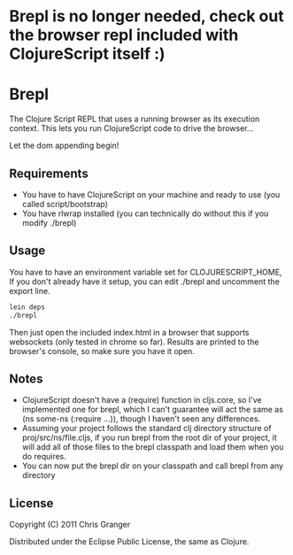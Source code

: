 # Brepl is no longer needed, check out the browser repl included with ClojureScript itself :)

# Brepl

The Clojure Script REPL that uses a running browser as its execution context. This lets you run ClojureScript code to drive the browser...

Let the dom appending begin!

## Requirements

* You have to have ClojureScript on your machine and ready to use (you called script/bootstrap)
* You have rlwrap installed (you can technically do without this if you modify ./brepl)

## Usage

You have to have an environment variable set for CLOJURESCRIPT_HOME, If you don't already have 
it setup, you can edit ./brepl and uncomment the export line.

```bash
lein deps
./brepl
```


Then just open the included index.html in a browser that supports websockets (only tested in chrome so far).
Results are printed to the browser's console, so make sure you have it open.

## Notes

* ClojureScript doesn't have a (require) function in cljs.core, so I've implemented one for brepl, which I can't guarantee will act the same as (ns some-ns (:require ...)), though I haven't seen any differences.
* Assuming your project follows the standard clj directory structure of proj/src/ns/file.cljs, if you run brepl from the root dir of your project, it will add all of those files to the brepl classpath and load them when you do requires.
* You can now put the brepl dir on your classpath and call brepl from any directory

## License

Copyright (C) 2011 Chris Granger

Distributed under the Eclipse Public License, the same as Clojure.

